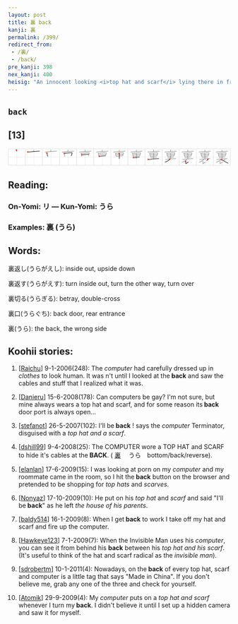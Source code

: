 ```yaml
---
layout: post
title: 裏 back
kanji: 裏
permalink: /399/
redirect_from:
 - /裏/
 - /back/
pre_kanji: 398
nex_kanji: 400
heisig: "An innocent looking <i>top hat and scarf</i> lying there in front of you, turned over, reveal a hidden <i>computer</i> sewn into the <b>back</b> of each - obviously the tools of a master spy. Such experiences teach one always to have a look at the <b>back</b> side of things."
---
```


## `back`

## [13]

<div class="stroke"><img src="../images/E8A38F.png" /></div>

## Reading:

### On-Yomi: リ &mdash; Kun-Yomi: うら

### Examples: 裏 (うら)

## Words:

裏返し(うらがえし): inside out, upside down

裏返す(うらがえす): turn inside out, turn the other way, turn over

裏切る(うらぎる): betray, double-cross

裏口(うらぐち): back door, rear entrance

裏(うら): the back, the wrong side

## Koohii stories:

1) [<a href="http://kanji.koohii.com/profile/Raichu">Raichu</a>] 9-1-2006(248): The <em>computer</em> had carefully dressed up in <em>clothes</em> to look human. It was n&#039;t until I looked at the<strong> back</strong> and saw the cables and stuff that I realized what it was. 

2) [<a href="http://kanji.koohii.com/profile/Danieru">Danieru</a>] 15-6-2008(178): Can computers be gay? I&#039;m not sure, but mine always wears a top hat and scarf, and for some reason its<strong> back</strong> door port is always open... 

3) [<a href="http://kanji.koohii.com/profile/stefanot">stefanot</a>] 26-5-2007(102): I&#039;ll be<strong> back</strong> ! says the <em>computer</em> Terminator, disguised with a <em>top hat and a scarf</em>. 

4) [<a href="http://kanji.koohii.com/profile/dshill99">dshill99</a>] 9-4-2008(25): The COMPUTER wore a TOP HAT and SCARF to hide it&#039;s cables at the<strong> BACK</strong>. (  <a href="http://jisho.org/kanji/details/裏">裏</a>  　うら　bottom/back/reverse). 

5) [<a href="http://kanji.koohii.com/profile/elanlan">elanlan</a>] 17-6-2009(15): I was looking at porn on my <em>computer</em> and my roommate came in the room, so I hit the<strong> back</strong> button on the browser and pretended to be shopping for <em>top hats</em> and <em>scarves</em>. 

6) [<a href="http://kanji.koohii.com/profile/Nonyaz">Nonyaz</a>] 17-10-2009(10): He put on his <em>top hat</em> and <em>scarf</em> and said &quot;I&#039;ll be<strong> back</strong>&quot; as he left <em>the house of his parents</em>. 

7) [<a href="http://kanji.koohii.com/profile/baldy514">baldy514</a>] 16-1-2009(8): When I get<strong> back</strong> to work I take off my hat and scarf and fire up the computer. 

8) [<a href="http://kanji.koohii.com/profile/Hawkeye123">Hawkeye123</a>] 7-1-2009(7): When the Invisible Man uses his <em>computer</em>, you can see it from behind his <strong>back</strong> between his <em>top hat and his scarf</em>. (It&#039;s useful to think of the hat and scarf radical as the <em>invisible man</em>). 

9) [<a href="http://kanji.koohii.com/profile/sdrobertm">sdrobertm</a>] 10-1-2011(4): Nowadays, on the<strong> back</strong> of every top hat, scarf and computer is a little tag that says &quot;Made in China&quot;. If you don&#039;t believe me, grab any one of the three and check for yourself. 

10) [<a href="http://kanji.koohii.com/profile/Atomik">Atomik</a>] 29-9-2009(4): My <em>computer</em> puts on a <em>top hat and scarf</em> whenever I turn my<strong> back</strong>. I didn&#039;t believe it until I set up a hidden camera and saw it for myself. 
